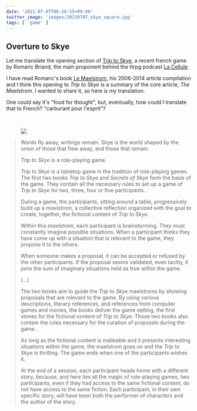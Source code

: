 ```yaml
---
date: '2021-07-07T06:16:55+09:00'
twitter_image: 'images/20210707_skye_square.jpg'
tags: [ 'game' ]
---
```


## Overture to Skye

Let me translate the opening section of [Trip to Skye](https://triptoskye.com/), a recent french game by Romaric Briand, the main proponent behind the ttrpg podcast [La Cellule](https://www.lacellule.net/).

I have read Romaric's book [Le Maelstrom](https://romaricbriand.fr/boutique/), his 2006-2014 article compilation and I think this opening to _Trip to Skye_ is a summary of the core article, _The Maelstrom_. I wanted to share it, so here is my translation.

One could say it's "food for thought", but, eventually, how could I translate that to French? "carburant pour l'esprit"?

&nbsp;

<figure class="right noborder">
<a href=""><img src="images/20210707_skye2.jpg" loading="lazy" /></a>
<figcaption>
</figcaption>
</figure>

> Words fly away, writings remain. Skye is the world shaped by the union of those that flew away, and those that remain.
>
> _Trip to Skye_ is a role-playing game.
>
> _Trip to Skye_ is a tabletop game in the tradition of role-playing games. The first two books _Trip to Skye_ and _Secrets of Skye_ form the basis of the game. They contain all the necessary rules to set up a game of _Trip to Skye_ for two, three, four or five participants.
>
> During a game, the participants, sitting around a table, progressively build up a _maelstrom_, a collective reflection organized with the goal to create, together, the fictional content of _Trip to Skye_.
>
> Within this _maelstrom_, each participant is brainstorming. They must constantly imagine possible situations. When a participant thinks they have come up with a situation that is relevant to the game, they propose it to the others.
>
> When someone makes a proposal, it can be accepted or refused by the other participants. If the proposal seems validated, even tacitly, it joins the sum of imaginary situations held as true within the game.
>
> (...)
>
> The two books aim to guide the _Trip to Skye_ maelstroms by showing proposals that are relevant to the game. By using various descriptions, literary references, and references from computer games and movies, the books deliver the game setting, the first stones for the fictional content of _Trip to Skye_. Those two books also contain the rules necessary for the curation of proposals during the game.
>
> As long as the fictional content is malleable and it presents interesting situations within the game, the maelstrom goes on and the _Trip to Skye_ is thrilling. The game ends when one of the participants wishes it.
>
> At the end of a session, each participant heads home with a different story, because, and here lies all the magic of role-playing games, two participants, even if they had access to the same fictional content, do not have access to the same fiction. Each participant, in their own specific story, will have been both the performer of characters and the author of the story.


